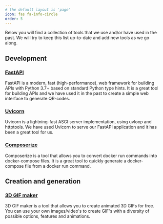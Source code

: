 ```yaml
---
# the default layout is 'page'
icon: fas fa-info-circle
order: 5
---
```


Below you will find a collection of tools that we use and/or have used in the past. We will try to keep this list up-to-date and add new tools as we go along. 

## Development

### [FastAPI](https://fastapi.tiangolo.com/)
FastAPI is a modern, fast (high-performance), web framework for building APIs with Python 3.7+ based on standard Python type hints. It is a great tool for building APIs and we have used it in the past to create a simple web interface to generate QR-codes.

### [Uvicorn](https://www.uvicorn.org/)
Uvicorn is a lightning-fast ASGI server implementation, using uvloop and httptools. We have used Uvicorn to serve our FastAPI application and it has been a great tool for us.

### [Composerize](https://www.composerize.com/)
Composerize is a tool that allows you to convert docker run commands into docker-compose files. It is a great tool to quickly generate a docker-compose file from a docker run command.

## Creation and generation

### [3D GIF maker](https://www.3dgifmaker.com)
3D GIF maker is a tool that allows you to create animated 3D GIFs for free. You can use your own images/video's to create GIF's with a diversity of possible options, features and animations.




